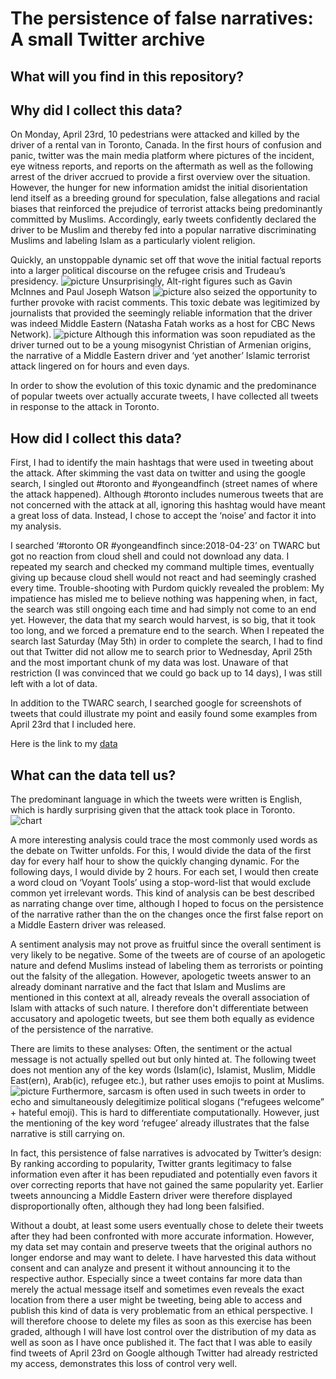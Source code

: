 # The persistence of false narratives: A small Twitter archive

## What will you find in this repository?



## Why did I collect this data?


On Monday, April 23rd, 10 pedestrians were attacked and killed by the driver of a rental van in Toronto, Canada. In the first hours of confusion and panic, twitter was the main media platform where pictures of the incident, eye witness reports, and reports on the aftermath as well as the following arrest of the driver accrued to provide a first overview over the situation. However, the hunger for new information amidst the initial disorientation lend itself as a breeding ground for speculation, false allegations and racial biases that reinforced the prejudice of terrorist attacks being predominantly committed by Muslims. Accordingly, early tweets confidently declared the driver to be Muslim and thereby fed into a popular narrative discriminating Muslims and labeling Islam as a particularly violent religion. 


Quickly, an unstoppable dynamic set off that wove the initial factual reports into a larger political discourse on the refugee crisis and Trudeau’s presidency. ![picture](https://github.com/IKFKirchner/datastory/blob/master/MITH%20Tweet%206.png) Unsurprisingly, Alt-right figures such as Gavin McInnes and Paul Joseph Watson ![picture](https://github.com/IKFKirchner/datastory/blob/master/MITH%20Tweet%205.png) also seized the opportunity to further provoke with racist comments. This toxic debate was legitimized by journalists that provided the seemingly reliable information that the driver was indeed Middle Eastern (Natasha Fatah works as a host for CBC News Network). ![picture](https://github.com/IKFKirchner/datastory/blob/master/MITH%20Tweet%203.png) Although this information was soon repudiated as the driver turned out to be a young misogynist Christian of Armenian origins, the narrative of a Middle Eastern driver and ‘yet another’ Islamic terrorist attack lingered on for hours and even days. 


In order to show the evolution of this toxic dynamic and the predominance of popular tweets over actually accurate tweets, I have collected all tweets in response to the attack in Toronto. 



## How did I collect this data?


First, I had to identify the main hashtags that were used in tweeting about the attack. After skimming the vast data on twitter and using the google search, I singled out #toronto and #yongeandfinch (street names of where the attack happened). Although #toronto includes numerous tweets that are not concerned with the attack at all, ignoring this hashtag would have meant a great loss of data. Instead, I chose to accept the ‘noise’ and factor it into my analysis. 


I searched ‘#toronto OR #yongeandfinch since:2018-04-23’ on TWARC but got no reaction from cloud shell and could not download any data. I repeated my search and checked my command multiple times, eventually giving up because cloud shell would not react and had seemingly crashed every time. Trouble-shooting with Purdom quickly revealed the problem: My impatience has misled me to believe nothing was happening when, in fact, the search was still ongoing each time and had simply not come to an end yet. However, the data that my search would harvest, is so big, that it took too long, and we forced a premature end to the search. When I repeated the search last Saturday (May 5th) in order to complete the search, I had to find out that Twitter did not allow me to search prior to Wednesday, April 25th and the most important chunk of my data was lost. Unaware of that restriction (I was convinced that we could go back up to 14 days), I was still left with a lot of data. 


In addition to the TWARC search, I searched google for screenshots of tweets that could illustrate my point and easily found some examples from April 23rd that I included here. 


Here is the link to my [data](https://github.com/IKFKirchner/datastory/blob/master/data/tweets.csv)



## What can the data tell us?


The predominant language in which the tweets were written is English, which is hardly surprising given that the attack took place in Toronto. ![chart](https://github.com/IKFKirchner/datastory/blob/master/chart.png)



A more interesting analysis could trace the most commonly used words as the debate on Twitter unfolds. For this, I would divide the data of the first day for every half hour to show the quickly changing dynamic. For the following days, I would divide by 2 hours. For each set, I would then create a word cloud on ‘Voyant Tools’ using a stop-word-list that would exclude common yet irrelevant words. This kind of analysis can be best described as narrating change over time, although I hoped to focus on the persistence of the narrative rather than the on the changes once the first false report on a Middle Eastern driver was released. 


A sentiment analysis may not prove as fruitful since the overall sentiment is very likely to be negative. Some of the tweets are of course of an apologetic nature and defend Muslims instead of labeling them as terrorists or pointing out the falsity of the allegation. However, apologetic tweets answer to an already dominant narrative and the fact that Islam and Muslims are mentioned in this context at all, already reveals the overall association of Islam with attacks of such nature. I therefore don't differentiate between accusatory and apologetic tweets, but see them both equally as evidence of the persistence of the narrative.


There are limits to these analyses: Often, the sentiment or the actual message is not actually spelled out but only hinted at. The following tweet does not mention any of the key words (Islam(ic), Islamist, Muslim, Middle East(ern), Arab(ic), refugee etc.), but rather uses emojis to point at Muslims. ![picture](https://github.com/IKFKirchner/datastory/blob/master/MITH%20Tweet%201.png) Furthermore, sarcasm is often used in such tweets in order to echo and simultaneously delegitimize political slogans (“refugees welcome” + hateful emoji). This is hard to differentiate computationally. However, just the mentioning of the key word ‘refugee’ already illustrates that the false narrative is still carrying on.


In fact, this persistence of false narratives is advocated by Twitter’s design: By ranking according to popularity, Twitter grants legitimacy to false information even after it has been repudiated and potentially even favors it over correcting reports that have not gained the same popularity yet. Earlier tweets announcing a Middle Eastern driver were therefore displayed disproportionally often, although they had long been falsified. 


Without a doubt, at least some users eventually chose to delete their tweets after they had been confronted with more accurate information. However, my data set may contain and preserve tweets that the original authors no longer endorse and may want to delete. I have harvested this data without consent and can analyze and present it without announcing it to the respective author. Especially since a tweet contains far more data than merely the actual message itself and sometimes even reveals the exact location from there a user might be tweeting, being able to access and publish this kind of data is very problematic from an ethical perspective. I will therefore choose to delete my files as soon as this exercise has been graded, although I will have lost control over the distribution of my data as well as soon as I have once published it. The fact that I was able to easily find tweets of April 23rd on Google although Twitter had already restricted my access, demonstrates this loss of control very well.










